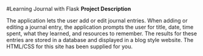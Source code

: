 #Learning Journal with Flask
**Project Description**

The application lets the user add or edit journal entries. When adding or editing a journal entry, the application prompts the user for title, date, time spent, what they learned, and resources to remember. The results for these entries are stored in a database and displayed in a blog style website. The HTML/CSS for this site has been supplied for you.

